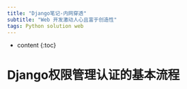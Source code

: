 ```yaml
---
title: "Django笔记-内网穿透"
subtitle: "Web 开发激动人心且富于创造性"
tags: Python solution web
---
```




* content
{:toc}





# Django权限管理认证的基本流程